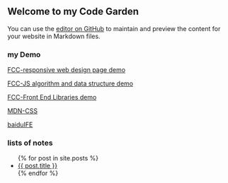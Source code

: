 
## Welcome to my Code Garden

You can use the [editor on GitHub](https://github.com/960761/myCodeGarden/edit/master/README.md) to maintain and preview the content for your website in Markdown files.

### my Demo
[FCC-responsive web design page demo](https://github.com/960761/myCodeGarden/tree/master/FreeCodeCamp/responsiveWebDesign/)

[FCC-JS algorithm and data structure demo](https://github.com/960761/myCodeGarden/tree/master/FreeCodeCamp/JS_AlgorithmAndDataStructure/)

[FCC-Front End Libraries demo](https://github.com/960761/myCodeGarden/tree/master/FreeCodeCamp/FrontEndLibraries/)

[MDN-CSS](https://github.com/960761/myCodeGarden/tree/master/MDN/LearningAear/css/)

[baiduIFE](https://github.com/960761/myCodeGarden/tree/master/baiduIFE/)

### lists of notes


<ul>
  {% for post in site.posts %}
    <li>
      <a href="{{ site.baseurl }}{{ post.url }}">{{ post.title }}</a>
    </li>
  {% endfor %}
</ul>


